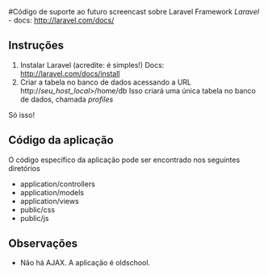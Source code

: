 #Código de suporte ao futuro screencast sobre Laravel Framework
*Laravel* - docs: http://laravel.com/docs/

## Instruções

1. Instalar Laravel (acredite: é simples!)
	Docs: http://laravel.com/docs/install
2. Criar a tabela no banco de dados acessando a URL http://*seu_host_local*>/home/db
	Isso criará uma única tabela no banco de dados, chamada *profiles*

Só isso!

## Código da aplicação
O código específico da aplicação pode ser encontrado nos seguintes diretórios
* application/controllers
* application/models
* application/views
* public/css
* public/js

## Observações
* Não há AJAX. A aplicação é oldschool.